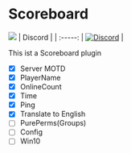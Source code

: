 # Scoreboard
[![](https://poggit.pmmp.io/shield.state/Scoreboard)](https://poggit.pmmp.io/p/Scoreboard)
| Discord |
| :-----: |
[![Discord](https://img.shields.io/badge/chat-on%20discord-7289da.svg)](https://discord.gg/auWzNb7) |


This ist a Scoreboard plugin
- [x] Server MOTD
- [x] PlayerName
- [x] OnlineCount
- [x] Time
- [x] Ping
- [x] Translate to English
- [ ] PurePerms(Groups)
- [ ] Config
- [ ] Win10